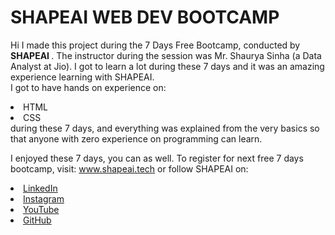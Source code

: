 # SHAPEAI WEB DEV BOOTCAMP


Hi I made this project during the 7 Days Free Bootcamp, conducted by <b> SHAPEAI </b>.
The instructor during the session was Mr. Shaurya Sinha (a Data Analyst at Jio). I got to learn a lot during these 7 days and it was an amazing experience learning with SHAPEAI.
<br>I got to have hands on experience on:
<li>HTML
<li>CSS
<br>during these 7 days, and everything was explained from the very basics so that anyone with zero experience on programming can learn.


I enjoyed these 7 days, you can as well. To register for next free 7 days bootcamp, visit: www.shapeai.tech
or follow SHAPEAI on:
  <li><a href="https://in.linkedin.com/company/shapeai">LinkedIn</a>   
  <li><a href="https://www.instagram.com/shape.ai/?hl=en">Instagram</a>  
  <li><a href="https://www.youtube.com/channel/UCTUvDLTW9meuDXWcbmISPdA">YouTube</a> 
  <li><a href="https://github.com/shapeai">GitHub</a>
